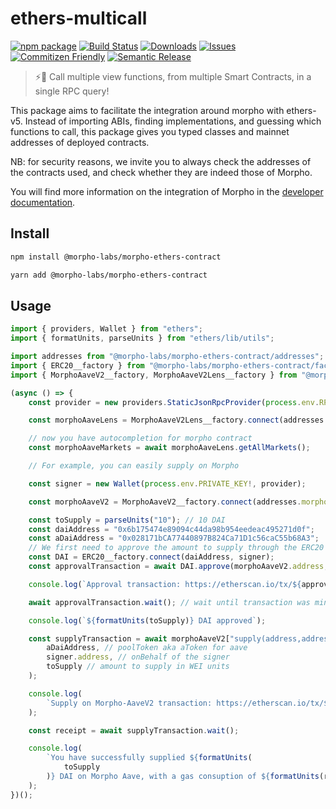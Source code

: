 # ethers-multicall

[![npm package][npm-img]][npm-url]
[![Build Status][build-img]][build-url]
[![Downloads][downloads-img]][downloads-url]
[![Issues][issues-img]][issues-url]
[![Commitizen Friendly][commitizen-img]][commitizen-url]
[![Semantic Release][semantic-release-img]][semantic-release-url]

> ⚡🚀 Call multiple view functions, from multiple Smart Contracts, in a single RPC query!

This package aims to facilitate the integration around morpho with ethers-v5. Instead of importing ABIs,
finding implementations, and guessing which functions to call, this package gives you typed classes and mainnet addresses of deployed contracts.

NB: for security reasons, we invite you to always check the addresses of the contracts used, and check whether they are indeed those of Morpho.

You will find more information on the integration of Morpho in the [developer documentation](https://developers.morpho.xyz/get-started).
## Install

```bash
npm install @morpho-labs/morpho-ethers-contract
```

```bash
yarn add @morpho-labs/morpho-ethers-contract
```

## Usage

```typescript
import { providers, Wallet } from "ethers";
import { formatUnits, parseUnits } from "ethers/lib/utils";

import addresses from "@morpho-labs/morpho-ethers-contract/addresses";
import { ERC20__factory } from "@morpho-labs/morpho-ethers-contract/factories";
import { MorphoAaveV2__factory, MorphoAaveV2Lens__factory } from "@morpho-labs/morpho-ethers-contract/factories/aave-v2/mainnet";

(async () => {
    const provider = new providers.StaticJsonRpcProvider(process.env.RPC, "mainnet");

    const morphoAaveLens = MorphoAaveV2Lens__factory.connect(addresses.morphoAave.lens, provider);

    // now you have autocompletion for morpho contract
    const morphoAaveMarkets = await morphoAaveLens.getAllMarkets();

    // For example, you can easily supply on Morpho

    const signer = new Wallet(process.env.PRIVATE_KEY!, provider);

    const morphoAaveV2 = MorphoAaveV2__factory.connect(addresses.morphoAave.morpho, provider);

    const toSupply = parseUnits("10"); // 10 DAI
    const daiAddress = "0x6b175474e89094c44da98b954eedeac495271d0f";
    const aDaiAddress = "0x028171bCA77440897B824Ca71D1c56caC55b68A3";
    // We first need to approve the amount to supply through the ERC20 token
    const DAI = ERC20__factory.connect(daiAddress, signer);
    const approvalTransaction = await DAI.approve(morphoAaveV2.address, toSupply);

    console.log(`Approval transaction: https://etherscan.io/tx/${approvalTransaction.hash}`);

    await approvalTransaction.wait(); // wait until transaction was mined

    console.log(`${formatUnits(toSupply)} DAI approved`);

    const supplyTransaction = await morphoAaveV2["supply(address,address,uint256)"](
        aDaiAddress, // poolToken aka aToken for aave
        signer.address, // onBehalf of the signer
        toSupply // amount to supply in WEI units
    );

    console.log(
        `Supply on Morpho-AaveV2 transaction: https://etherscan.io/tx/${supplyTransaction.hash}`
    );

    const receipt = await supplyTransaction.wait();

    console.log(
        `You have successfully supplied ${formatUnits(
            toSupply
        )} DAI on Morpho Aave, with a gas consuption of ${formatUnits(receipt.gasUsed, "gwei")} gWei`
    );
})();

```

[build-img]: https://github.com/morpho-labs/morpho-ethers-contract/actions/workflows/release.yml/badge.svg
[build-url]: https://github.com/morpho-labs/morpho-ethers-contract/actions/workflows/release.yml
[downloads-img]: https://img.shields.io/npm/dt/@morpho-labs/morpho-ethers-contract
[downloads-url]: https://www.npmtrends.com/@morpho-labs/morpho-ethers-contract
[npm-img]: https://img.shields.io/npm/v/@morpho-labs/morpho-ethers-contract
[npm-url]: https://www.npmjs.com/package/@morpho-labs/morpho-ethers-contract
[issues-img]: https://img.shields.io/github/issues/morpho-labs/morpho-ethers-contract
[issues-url]: https://github.com/morpho-labs/morpho-ethers-contract/issues
[codecov-img]: https://codecov.io/gh/morpho-labs/morpho-ethers-contract/branch/main/graph/badge.svg
[codecov-url]: https://codecov.io/gh/morpho-labs/morpho-ethers-contract
[semantic-release-img]: https://img.shields.io/badge/%20%20%F0%9F%93%A6%F0%9F%9A%80-semantic--release-e10079.svg
[semantic-release-url]: https://github.com/semantic-release/semantic-release
[commitizen-img]: https://img.shields.io/badge/commitizen-friendly-brightgreen.svg
[commitizen-url]: http://commitizen.github.io/cz-cli/
